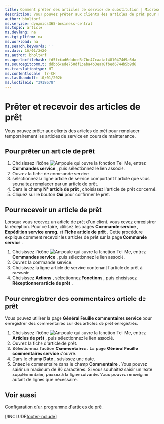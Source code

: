 ```yaml
---
title: Comment prêter des articles de service de substitution | Microsoft Docs
description: Vous pouvez prêter aux clients des articles de prêt pour remplacer temporairement les articles de service en cours de maintenance.
author: bholtorf
ms.service: dynamics365-business-central
ms.topic: article
ms.devlang: na
ms.tgt_pltfrm: na
ms.workload: na
ms.search.keywords: ''
ms.date: 10/01/2020
ms.author: bholtorf
ms.openlocfilehash: fd5fc6ad6dabcd3c7bc47caa1af4810474d9a6da
ms.sourcegitcommit: ddbb5cede750df1baba4b3eab8fbed6744b5b9d6
ms.translationtype: HT
ms.contentlocale: fr-CH
ms.lasthandoff: 10/01/2020
ms.locfileid: "3918678"
---
```

# <a name="lend-and-receive-loaners"></a>Prêter et recevoir des articles de prêt
Vous pouvez prêter aux clients des articles de prêt pour remplacer temporairement les articles de service en cours de maintenance.  
  
## <a name="to-lend-a-loaner-item"></a>Pour prêter un article de prêt    
1. Choisissez l'icône ![Ampoule qui ouvre la fonction Tell Me](media/ui-search/search_small.png "Dites-moi ce que vous voulez faire"), entrez **Commandes service** , puis sélectionnez le lien associé.  
2. Ouvrez la fiche de commande service.  
3. sélectionnez la ligne article de service comportant l'article que vous souhaitez remplacer par un article de prêt.  
4. Dans le champ **N° article de prêt** , choisissez l'article de prêt concerné.  
5. Cliquez sur le bouton **Oui** pour confirmer le prêt.  

## <a name="to-receive-a-loaner"></a>Pour recevoir un article de prêt  
Lorsque vous recevez un article de prêt d'un client, vous devez enregistrer la réception. Pour ce faire, utilisez les pages **Commande service** , **Expédition service enreg.** et **Fiche article de prêt** . Cette procédure explique comment recevoir les articles de prêt sur la page **Commande service** .  
  
1. Choisissez l'icône ![Ampoule qui ouvre la fonction Tell Me](media/ui-search/search_small.png "Dites-moi ce que vous voulez faire"), entrez **Commandes service** , puis sélectionnez le lien associé.  
2. Ouvrez la commande service.  
3. Choisissez la ligne article de service contenant l'article de prêt à recevoir.  
4. Choisissez **Actions** , sélectionnez **Fonctions** , puis choisissez **Réceptionner article de prêt** .  

## <a name="to-register-loaner-comments"></a>Pour enregistrer des commentaires article de prêt  
Vous pouvez utiliser la page **Général Feuille commentaires service** pour enregistrer des commentaires sur des articles de prêt enregistrés.  
  
1. Choisissez l'icône ![Ampoule qui ouvre la fonction Tell Me](media/ui-search/search_small.png "Dites-moi ce que vous voulez faire"), entrez **Articles de prêt** , puis sélectionnez le lien associé.  
2. Ouvrez la fiche d'article de prêt.  
3. Sélectionnez l'action **Commentaires** . La page **Général Feuille commentaires service** s'ouvre.  
4. Dans le champ **Date** , saisissez une date.  
5. Entrez le commentaire dans le champ **Commentaire** . Vous pouvez saisir un maximum de 80 caractères. Si vous souhaitez saisir un texte supplémentaire, passez à la ligne suivante. Vous pouvez renseigner autant de lignes que nécessaire.  
  
## <a name="see-also"></a>Voir aussi  
[Configuration d'un programme d'articles de prêt](service-how-setup-loaner-program.md)   


[!INCLUDE[footer-include](includes/footer-banner.md)]